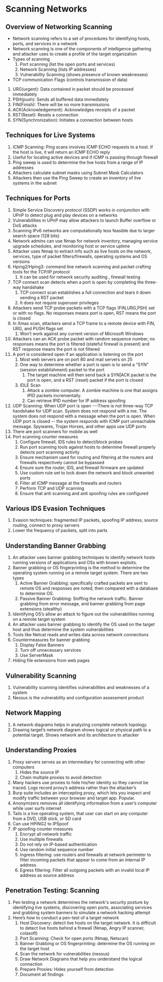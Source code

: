 # Scanning Networks

## Overview of Networking Scanning

* Network scanning refers to a set of procedures for identifying hosts, ports, and services in a network
* Network scanning is one of the components of intelligence gathering and attacker uses to create a profile of the target organization
* Types of scanning
   1. Port scanning (list the open ports and services)
   2. Network Scanning (lists IP addresses)
   3. Vulnerability Scanning (shows presence of known weaknesses)
* TCP communication Flags (controls transmission of data)
1. URG(urgent): Data contained in packet should be processed immediately
2. PSH(push): Sends all buffered data immediately 
3. FIN(Finish): There will be no more transmissions  
4. ACK(Acknowledgement): Acknowledges receipts of a packet
5. RST(Reset): Resets a connection
6. SYN(Synchronization): Initiates a connection between hosts 


## Techniques for Live Systems

   1. ICMP Scanning: Ping scans involves ICMP ECHO requests to a host. If the host is live, it will return an ICMP ECHO reply
   2. Useful for locating active devices and if ICMP is passing through firewall
   3. Ping sweep is used to determine the live hosts from a range of IP addresses 
   4. Attackers calculate subnet masks using Subnet Mask Calculators
   5. Attackers then use the Ping Sweep to create an inventory of live systems in the subnet
   

## Techniques for Ports

   1. Simple Service Discovery protocol (SSDP) works in conjunction with UPnP to detect plug and play devices on a networks
   2. Vulnerabilities in UPnP may allow attackers to launch Buffer overflow or DoS attacks
   3. Scanning IPv6 networks are computationally less feasible due to larger search space (128 bits)
   4. Network admins can use Nmap for network inventory, managing service upgrade schedules, and monitoring host or service uptime
   5. Attacker uses Nmap to extract info such as live hosts on the network, services, type of packet filters/firewalls, operating systems and OS versions
   6. Hping2/Hping3: command line network scanning and packet crafting tools for the TCP/IP protocol 
      1. It can be used for network security auditing , firewall testing 
   1. TCP connect scan detects when a port is open by completing the three-way handshake 
      1. TCP connect scan establishes a full connection and tears it down sending a RST packet
      2. It does not require superuser privileges
   1. Attackers send TCP probe packets with a TCP flags (FIN,URG,PSH) set or with no flags. No responses means port is open, RST means the port is closed
   2. In Xmas scan, attackers send a TCP frame to a remote device with FIN, URG, and PUSH flags set
      1. Won’t work against any current version of Microsoft Windows
   1. Attackers can an ACK probe packet with random sequence number, no responses means the port is filtered (stateful firewall is present) and RST response means the port is not filtered
   2. A port is considered open if an application is listening on the port
      1. Most web servers are on port 80 and mail servers on 25
      2. One way to determine whether a port is open is to send a “SYN” (session establishment) packet to the port
         1. The target machine will then send back a SYN|ACK packet is the port is open, and a RST (reset) packet if the port is closed
      1. IDLE Scan
         1. Attack a zombie computer. A zombie machine is one that assigns IPID packets incrementally. 
         2. Can retrieve IPID number for IP address spoofing
   1. UDP Scanning: When UDP port is open ---There is not three-way TCP handshake for UDP scan. System does not respond with a me. The system does not respond with a message when the port is open. When UDP port is closed -- the system responds with ICMP port unreachable message. Spywares, Trojan Horses, and other apps use UDP ports
   2. There are port scanners for mobile as well
   3. Port scanning counter measures 
      1. Configure firewall, IDS rules to detect/block probes
      2. Run port scanning tools against hosts to determine firewall properly detects port scanning activity
      3. Ensure mechanism used for routing and filtering at the routers and firewalls respectively cannot be bypassed
      4. Ensure sure the router, IDS, and firewall firmware are updated
      5. Use custom rule set to lock down the network and block unwanted ports
      6. Filter all ICMP message at the firewalls and routers
      7. Perform TCP and UDP scanning 
      8. Ensure that anti scanning and anti spoofing rules are configured



## Various IDS Evasion Techniques

   1. Evasion techniques: fragmented IP packets, spoofing IP address, source routing, connect to proxy servers 
   2. Lower the frequency of packets, split into parts



## Understanding Banner Grabbing


   1. An attacker uses banner grabbing techniques to identify network hosts running versions of applications and OSs with known exploits. 
   2. Banner grabbing or OS fingerprinting is the method to determine the operating system running on a remote target system. There are two types
      1. Active Banner Grabbing: specifically crafted packets are sent to remote OS and responses are noted, then compared with a database to determine OS. 
      2. Passive Banner Grabbing: Sniffing the network traffic. Banner grabbing from error message, and banner grabbing from page extensions (stealthy)
   1. Identifying OS’s allow an attack to figure out the vulnerabilities running on a remote target system
   2. An attacker uses banner grabbing to identify the OS used on the target host and thus determine the system vulnerabilities
   3. Tools like Netcat reads and writes data across network connections
   4. Countermeasures for banner grabbing
      1. Display False Banners
      2. Turn off unnecessary services
      3. Use ServerMask
   1. Hiding file extensions from web pages


## Vulnerability Scanning

   1. Vulnerability scanning identifies vulnerabilities and weaknesses of a system
   2. Nessus is the vulnerability and configuration assessment product



## Network Mapping

   1. A network diagrams helps in analyzing complete network topology. 
   2. Drawing target’s network diagram shows logical or physical path to a potential target. Shows network and its architecture to attacker


## Understanding Proxies

   1. Proxy servers serves as an intermediary for connecting with other computers
      1. Hides the source IP 
      2. Chain multiple proxies to avoid detection
   1. Many hackers use proxies to hide his/her identity so they cannot be traced. Logs record proxy’s address rather than the attacker’s
   2. Burp suite includes an intercepting proxy, which lets you inspect and modify traffic between your browser and target app. Popular.
   3. Anonymizers removes all identifying information from a user’s computer while user surfs internet
   4. Tails is a live operating system, that user can start on any computer from a DVD, USB stick, or SD card
   5. Can use HPING2 to IPSpoof
   6. IP spoofing counter measures
      1. Encrypt all network traffic
      2. Use multiple firewalls
      3. Do not rely on IP-based authentication
      4. Use random initial sequence number
      5. Ingress filtering: use routers and firewalls at network perimeter to filter incoming packets that appear to come from an internal IP address
      6. Egress filtering: Filter all outgoing packets with an invalid local IP address as source address





##  Penetration Testing: Scanning


   1. Pen testing a network determines the network's security posture by identifying live systems, discovering open ports, associating services and grabbing system banners to simulate a network hacking attempt
   2. Here’s how to conduct a pen-test of a target network
      1. Host Discovery: detect live hosts on the target network. It is difficult to detect live hosts behind a firewall (Nmap, Angry IP scanner, colasoft)
      2. Port Scanning: Check for open ports (Nmap, Netscan)
      3. Banner Grabbing or OS fingerprinting: determine the OS running on the target host
      4. Scan the network for vulnerabilities (nessus)
      5. Draw Network Diagrams that help you understand the logical connection 
      6. Prepare Proxies: Hides yourself from detection
      7. Document all findings
